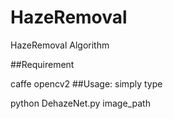 # HazeRemoval
HazeRemoval Algorithm



##Requirement

caffe
opencv2
##Usage: simply type

python DehazeNet.py image_path
